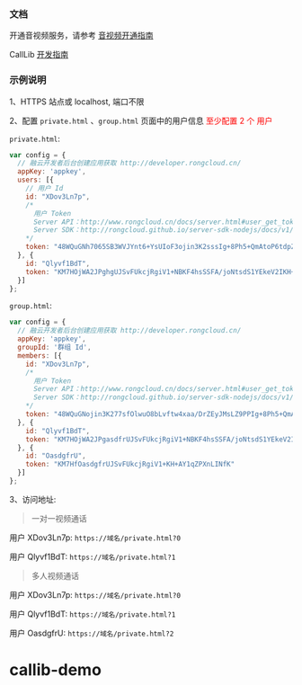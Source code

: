 ### 文档

开通音视频服务，请参考 [音视频开通指南](http://www.rongcloud.cn/docs/call.html#open)

CallLib [开发指南](http://www.rongcloud.cn/docs/web_calllib.html#CallLibInit)

### 示例说明

1、HTTPS 站点或 localhost, 端口不限

2、配置 `private.html` 、`group.html` 页面中的用户信息 <span style="color: red;">至少配置 2 个 用户</span>

`private.html`:

```js
var config = {
  // 融云开发者后台创建应用获取 http://developer.rongcloud.cn/
  appKey: 'appkey',
  users: [{
    // 用户 Id
    id: "XDov3Ln7p",
    /*
      用户 Token 
      Server API：http://www.rongcloud.cn/docs/server.html#user_get_token
      Server SDK：http://rongcloud.github.io/server-sdk-nodejs/docs/v1/user/user.html#register
    */ 
    token: "48WQuGNh7065SB3WVJYnt6+YsUIoF3ojin3K2sssIg+8Ph5+QmAtoP6tdpZUyLdaH"
  }, {
    id: "Qlyvf1BdT",
    token: "KM7HOjWA2JPghgUJSvFUkcjRgiV1+NBKF4hsSSFA/joNtsdS1YEkeV2IKH+AY1qZPXnLINfK"
  }]
};
```

`group.html`:

```js
var config = {
  // 融云开发者后台创建应用获取 http://developer.rongcloud.cn/
  appKey: 'appkey',
  groupId: '群组 Id',
  members: [{
    id: "XDov3Ln7p",
    /*
      用户 Token 
      Server API：http://www.rongcloud.cn/docs/server.html#user_get_token
      Server SDK：http://rongcloud.github.io/server-sdk-nodejs/docs/v1/user/user.html#register
    */ 
    token: "48WQuGNojin3K277sfOlwuO8bLvftw4xaa/DrZEyJMsLZ9PPIg+8Ph5+QmAtoP6tdpZUyLdaH"
  }, {
    id: "Qlyvf1BdT",
    token: "KM7HOjWA2JPgasdfrUJSvFUkcjRgiV1+NBKF4hsSSFA/joNtsdS1YEkeV2IKH+AY1qZPXnLINfK"
  }, {
    id: "OasdgfrU",
    token: "KM7HfOasdgfrUJSvFUkcjRgiV1+KH+AY1qZPXnLINfK"
  }]
};
```

3、访问地址:

>一对一视频通话

用户 XDov3Ln7p: `https://域名/private.html?0`

用户 Qlyvf1BdT: `https://域名/private.html?1`

>多人视频通话

用户 XDov3Ln7p: `https://域名/private.html?0`

用户 Qlyvf1BdT: `https://域名/private.html?1`

用户 OasdgfrU: `https://域名/private.html?2`


# callib-demo
